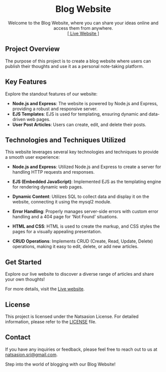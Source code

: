 <h1 align="center">Blog Website</h1>
<p align="center">
    Welcome to the Blog Website, where you can share your ideas online and access them from anywhere.
    <br>
    <a href="https://article-blog-website.onrender.com/index">[ Live Website ]</a>
</p>

## Project Overview

The purpose of this project is to create a blog website where users can publish their thoughts and use it as a personal note-taking platform.

## Key Features

Explore the standout features of our website:

- **Node.js and Express**: The website is powered by Node.js and Express, providing a robust and responsive server.
- **EJS Templates**: EJS is used for templating, ensuring dynamic and data-driven web pages.
- **User Post Articles**: Users can create, edit, and delete their posts.
  
## Technologies and Techniques Utilized

This website leverages several key technologies and techniques to provide a smooth user experience:

* **Node.js and Express**: Utilized Node.js and Express to create a server for handling HTTP requests and responses.

* **EJS (Embedded JavaScript)**: Implemented EJS as the templating engine for rendering dynamic web pages.

* **Dynamic Content**: Utilizes SQL to collect data and display it on the website, connecting it using the mysql2 module.

* **Error Handling**: Properly manages server-side errors with custom error handling and a 404 page for 'Not Found' situations.

* **HTML and CSS**: HTML is used to create the markup, and CSS styles the pages for a visually appealing presentation.

* **CRUD Operations**: Implements CRUD (Create, Read, Update, Delete) operations, making it easy to edit, delete, or add new articles.

## Get Started

Explore our live website to discover a diverse range of articles and share your own thoughts!

For more details, visit the [Live website](https://article-blog-website.onrender.com/index).

## License

This project is licensed under the Natsasion License. For detailed information, please refer to the [LICENSE](LICENSE.md) file.


## Contact

If you have any inquiries or feedback, please feel free to reach out to us at [natsasion.sri@gmail.com](mailto:natsasion.sri@gmail.com).

Step into the world of blogging with our Blog Website!
